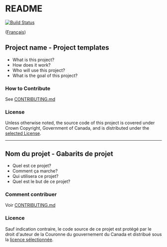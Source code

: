 # README

[![Build Status](https://secure.travis-ci.org/gctools-outilsgc/template-gabarit.svg?branch=master)](https://travis-ci.org/gctools-outilsgc/template-gabarit)

([Français](#nom-du-projet---gabarits-de-projet))

## Project name - Project templates

- What is this project?
- How does it work?
- Who will use this project?
- What is the goal of this project?

### How to Contribute

See [CONTRIBUTING.md](CONTRIBUTING.md)

### License

Unless otherwise noted, the source code of this project is covered under Crown Copyright, Government of Canada, and is distributed under the [selected License](LICENSE).

______________________

## Nom du projet - Gabarits de projet

- Quel est ce projet?
- Comment ça marche?
- Qui utilisera ce projet?
- Quel est le but de ce projet?

### Comment contribuer

Voir [CONTRIBUTING.md](CONTRIBUTING.md)

### Licence

Sauf indication contraire, le code source de ce projet est protégé par le droit d'auteur de la Couronne du gouvernement du Canada et distribué sous la [licence sélectionnée](LICENSE).
